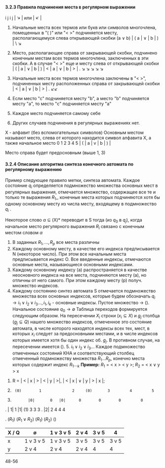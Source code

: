 #### 3.2.3 Правила подчинения места в регулярном выражении

i          j           i          j
|   $\searrow$   |  или  |  $\swarrow$   |

1) Начальные места всех термов или букв или символов многочлена, помещенных в "( )" или "< >" подчиняется месту, располагающемуся слева открывающей скобки
(a $\vee$ b) | ( a | $\vee$ | b | ) |
  \             $\searrow$ 
2) Место, располагающее справа от закрывающей скобки, подчинено конечным местам всех термов многочлена, заключенных в эти скобки. А в случае "< >" еще и месту слева от открывающей скобки
| ( | a | $\vee$ | b | )   | < | a | $\vee$ | b | > |
.    $\searrow$            $\searrow$   $\searrow$       $\searrow$       $\searrow$ 

3) Начальные места всех термов многочлена заключены в "< >", подчиненных месту расположенных справа от закрывающей скобки
| < | a | $\vee$ | b | > |
.                     $\swarrow$$\swarrow$
4) Если место "с" подчиняется месту "b", а место "b" подчиняется месту "a", то место "c" подчиняется месту "a"
5) Каждое место подчиняется самому себе
6) Других случаев подчинения в регулярных выражениях нет.

Х - алфавит (без вспомогательных символов)
Основным местом называют место, слева от которого находится символ алфавита X, а также начальное место
0  1   2   3   4   5
| ( | a | v | b | ) |

Место справа будет предосновным (выше 1, 3)

#### 3.2.4 Описание алгоритма синтеза конечного автомата по регулярному выражению

Пример следующее правило метки, синтеза автомата.
Каждое состояние $q_i$ определяется подмножество множества основных мест в регулярных выражения, отмечается множество, содержащее все те и только те выражения $R_1$,, конечные места которых подчиняются хотя бы одному основному месту из числа месту, входящему в подмножество $q_i$ .

Некоторое слово $\alpha$ $\subseteq$ (X)* переводит в S тогда (из $q_0$ в $q_j$), когда начальное место регулярного выражения $R_i$ связано с конечным местом словом $\alpha$

1. В заданных $R_1, ..., R_p$ все места различны
2. Каждому основному месту, в качестве его индекса предписывается N (некоторое число). При этом все начальным места предписывается индекс О. Все введенные индексы, отмечаются основные места, называющиеся основными индексами.
3. Каждому основному индексу (а) распространяется в качестве неосновного индекса на все места, подчиняются месту (а), но отличны от него самого. При этом каждому месту (p) получ. множество индексов.
4. Каждому состоянию синтез автомата S отмечается подмножество множества всех основных индексов, которые будем обозначать $q_i \rightarrow i_1 \vee i_2 \vee i_3 ..., i_1, i_k$ - основные индексы. 
   Пустое множество -> ().
   Начальное состояние $q_0 \rightarrow {\emptyset}$
   Таблица переходов формируется следующим образом.
   На пересечении $X_i$ строки ($x_i \subseteq X$) и $g_j$ столбца ($g_j \subseteq Q$) нашего множество индексов, отмеченное это состояние автомата, в числе которого находятся индексы всех тех, мест, в которых $x_i$ следует за предосновными местами, и в числе индексов которых имеется хотя бы один индекс об. $g_j$. В противном случае, на пересечении имеется ().
   5. $i_1 \vee i_2 \vee i_3 ...$ Каждое подмножество отмеченных состояний КНА и соответствующий столбец отмеченный подмножеству множества $R_1 ... R_p$, конечно места которых содержит индекс $R_1 ... _k$ 
__Пример:__
$R_1$ = < x > < y >; $R_2$ = < x $\vee$ y > x
1) R = | < | x | > | < | y | >|,  | < | x | $\vee$ | y | > | x |;
2)      (0)        1              2     (0)       3         4         5
3)            |0|       0   |0|      0        0        0         0
.                 | 1|       1    |1|     (1)       3        3         3
.                                  |2|       2        4        4         4

.       ($R_1$)  ($R_1 \vee R_2$)        ($R_1$)           ($R_2$)          ()


| X / Q | $\emptyset$ | 1 v 3 v 5 | 2 v 4 | 3 v 5 | 4     |
| ----- | ----------- | --------- | ----- | ----- | ----- |
| x     | 1 v 3 v 5   | 1 v 3 v 5 | 3 v 5 | 3 v 5 | 3 v 5 |
| y     | 2 v 4       | 2 v 4     | 2 v 4 | 4     | 4     |
48-56